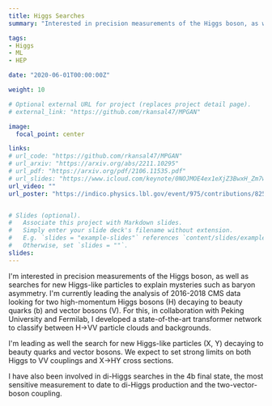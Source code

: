 ```yaml
---
title: Higgs Searches
summary: "Interested in precision measurements of the Higgs boson, as well as searches for new Higgs-like particles to explain mysteries such as baryon asymmetry. "

tags:
- Higgs
- ML
- HEP

date: "2020-06-01T00:00:00Z"

weight: 10

# Optional external URL for project (replaces project detail page).
# external_link: "https://github.com/rkansal47/MPGAN"

image:
  focal_point: center

links:
# url_code: "https://github.com/rkansal47/MPGAN"
# url_arxiv: "https://arxiv.org/abs/2211.10295"
# url_pdf: "https://arxiv.org/pdf/2106.11535.pdf"
# url_slides: "https://www.icloud.com/keynote/0NOJMOE4ex1eXjZ3BwxH_Zm7w#MITP_MLPP_Workshop_23/06/21"
url_video: ""
url_poster: "https://indico.physics.lbl.gov/event/975/contributions/8257/attachments/4129/5560/BOOST_poster.pdf"


# Slides (optional).
#   Associate this project with Markdown slides.
#   Simply enter your slide deck's filename without extension.
#   E.g. `slides = "example-slides"` references `content/slides/example-slides.md`.
#   Otherwise, set `slides = ""`.
slides:
---
```


I'm interested in precision measurements of the Higgs boson, as well as searches for new Higgs-like particles to explain mysteries such as baryon asymmetry.
I'm currently leading the analysis of 2016-2018 CMS data looking for two high-momentum Higgs bosons (H) decaying to beauty quarks (b) and vector bosons (V).
For this, in collaboration with Peking University and Fermilab, I developed a state-of-the-art transformer network to classify between H→VV particle clouds and backgrounds.

I'm leading as well the search for new Higgs-like particles (X, Y) decaying to beauty quarks and vector bosons.
We expect to set strong limits on both Higgs to VV couplings and X→HY cross sections.

I have also been involved in di-Higgs searches in the 4b final state, the most sensitive measurement to date to di-Higgs production and the two-vector-boson coupling.
